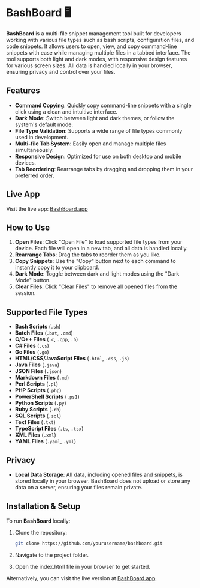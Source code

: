 # BashBoard 🖥️

**BashBoard** is a multi-file snippet management tool built for developers working with various file types such as bash scripts, configuration files, and code snippets. It allows users to open, view, and copy command-line snippets with ease while managing multiple files in a tabbed interface. The tool supports both light and dark modes, with responsive design features for various screen sizes. All data is handled locally in your browser, ensuring privacy and control over your files.

## Features

- **Command Copying**: Quickly copy command-line snippets with a single click using a clean and intuitive interface.
- **Dark Mode**: Switch between light and dark themes, or follow the system's default mode.
- **File Type Validation**: Supports a wide range of file types commonly used in development.
- **Multi-file Tab System**: Easily open and manage multiple files simultaneously.
- **Responsive Design**: Optimized for use on both desktop and mobile devices.
- **Tab Reordering**: Rearrange tabs by dragging and dropping them in your preferred order.

## Live App

Visit the live app: [BashBoard.app](https://bashboard.app)

## How to Use

1. **Open Files**: Click "Open File" to load supported file types from your device. Each file will open in a new tab, and all data is handled locally.
2. **Rearrange Tabs**: Drag the tabs to reorder them as you like.
3. **Copy Snippets**: Use the "Copy" button next to each command to instantly copy it to your clipboard.
4. **Dark Mode**: Toggle between dark and light modes using the "Dark Mode" button.
5. **Clear Files**: Click "Clear Files" to remove all opened files from the session.

## Supported File Types

- **Bash Scripts** (`.sh`)
- **Batch Files** (`.bat`, `.cmd`)
- **C/C++ Files** (`.c`, `.cpp`, `.h`)
- **C# Files** (`.cs`)
- **Go Files** (`.go`)
- **HTML/CSS/JavaScript Files** (`.html`, `.css`, `.js`)
- **Java Files** (`.java`)
- **JSON Files** (`.json`)
- **Markdown Files** (`.md`)
- **Perl Scripts** (`.pl`)
- **PHP Scripts** (`.php`)
- **PowerShell Scripts** (`.ps1`)
- **Python Scripts** (`.py`)
- **Ruby Scripts** (`.rb`)
- **SQL Scripts** (`.sql`)
- **Text Files** (`.txt`)
- **TypeScript Files** (`.ts`, `.tsx`)
- **XML Files** (`.xml`)
- **YAML Files** (`.yaml`, `.yml`)

## Privacy

- **Local Data Storage**: All data, including opened files and snippets, is stored locally in your browser. BashBoard does not upload or store any data on a server, ensuring your files remain private.

## Installation & Setup

To run **BashBoard** locally:

1. Clone the repository:

   ```bash
   git clone https://github.com/yourusername/bashboard.git

   ```

2. Navigate to the project folder.
3. Open the index.html file in your browser to get started.

Alternatively, you can visit the live version at [BashBoard.app](https://bashboard.app).
